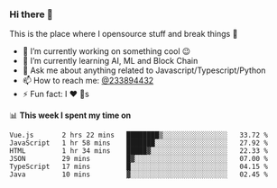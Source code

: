 ### Hi there 👋

<!--
**a233894432/a233894432** is a ✨ _special_ ✨ repository because its `README.md` (this file) appears on your GitHub profile.

Here are some ideas to get you started:

- 🔭 I’m currently working on ...
- 🌱 I’m currently learning ...
- 👯 I’m looking to collaborate on ...
- 🤔 I’m looking for help with ...
- 💬 Ask me about ...
- 📫 How to reach me: ...
- 😄 Pronouns: ...
- ⚡ Fun fact: ...
-->
 
 
This is the place where I opensource stuff and break things :rofl:

- 🔭 I’m currently working on something cool :wink:
- 🌱 I’m currently learning AI, ML and Block Chain
- 💬 Ask me about anything related to Javascript/Typescript/Python
- 📫 How to reach me: [@233894432](https://twitter.com/233894432)
- ⚡ Fun fact: I :heart: :dog:s

📊 **This week I spent my time on**
<!--START_SECTION:waka-->

```text
Vue.js       2 hrs 22 mins   ████████▒░░░░░░░░░░░░░░░░   33.72 %
JavaScript   1 hr 58 mins    ███████░░░░░░░░░░░░░░░░░░   27.92 %
HTML         1 hr 34 mins    █████▓░░░░░░░░░░░░░░░░░░░   22.33 %
JSON         29 mins         █▓░░░░░░░░░░░░░░░░░░░░░░░   07.00 %
TypeScript   17 mins         █░░░░░░░░░░░░░░░░░░░░░░░░   04.15 %
Java         10 mins         ▓░░░░░░░░░░░░░░░░░░░░░░░░   02.45 %
```

<!--END_SECTION:waka-->
